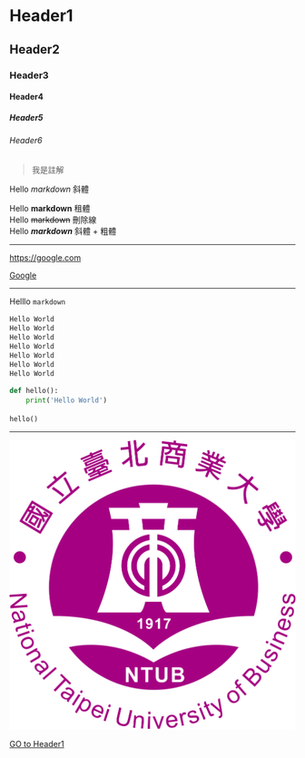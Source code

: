 # Header1
## Header2
### Header3
#### Header4
##### Header5
###### Header6

> 我是註解

Hello *markdown* 斜體

Hello **markdown** 租體  
Hello ~~markdown~~ 刪除線  
Hello ***markdown*** 斜體 + 粗體  

---

<https://google.com>

[Google](https://google.com)

---

Helllo `markdown`

```
Hello World
Hello World
Hello World
Hello World
Hello World
Hello World
Hello World
```

```python
def hello():
    print('Hello World')

hello()
```

---

![](./ntub.png)

[GO to Header1](#Header1)
